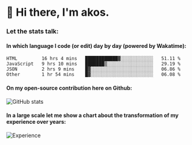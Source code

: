# 👋 Hi there, I'm akos. 


### Let the stats talk:


#### In which language I code (or edit) day by day (powered by Wakatime): 

<!--START_SECTION:waka-->

```text
HTML         16 hrs 4 mins   ████████████▓░░░░░░░░░░░░   51.11 %
JavaScript   9 hrs 10 mins   ███████▒░░░░░░░░░░░░░░░░░   29.19 %
JSON         2 hrs 9 mins    █▓░░░░░░░░░░░░░░░░░░░░░░░   06.86 %
Other        1 hr 54 mins    █▓░░░░░░░░░░░░░░░░░░░░░░░   06.08 %
```

<!--END_SECTION:waka-->

#### On my open-source contribution here on Github:
 
![GitHub stats](https://github-readme-stats.vercel.app/api?username=akosbalasko)

#### In a large scale let me show a chart about the transformation of my experience over years:   

![Experience](https://cr-skills-chart-widget.azurewebsites.net/api/api?username=akosbalasko)
